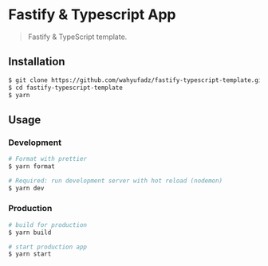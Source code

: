 # Fastify & Typescript App

> Fastify & TypeScript template.

## Installation

```bash
$ git clone https://github.com/wahyufadz/fastify-typescript-template.git
$ cd fastify-typescript-template
$ yarn
```

## Usage

### Development

```bash
# Format with prettier
$ yarn format

# Required: run development server with hot reload (nodemon)
$ yarn dev
```

### Production

```bash
# build for production
$ yarn build

# start production app
$ yarn start
```

